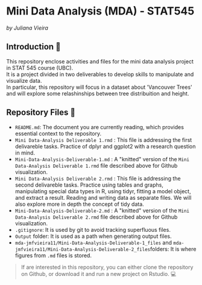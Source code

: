# Mini Data Analysis (MDA) - STAT545
*by Juliana Vieira*

## Introduction 📎
This repository enclose activities and files for the mini data analysis project in STAT 545 course (UBC).\
It is a project divided in two deliverables to develop skills to manipulate and visualize data.\
In particular, this repository will focus in a dataset about 'Vancouver Trees' and will explore some relashinships between tree distribuition and height.

## Repository Files 📁
- `README.md`: The document you are currently reading, which provides essential context to the repository.
- `Mini Data-Analysis Deliverable 1.rmd` : This file is addressing the first delivareble tasks. Practice of dplyr and ggplot2 with a research question in mind.
- `Mini-Data-Analysis-Deliverable-1.md` : A "knitted" version of the `Mini Data-Analysis Deliverable 1.rmd` file described above for Github visualization.
- `Mini Data-Analysis Deliverable 2.rmd` : This file is addressing the second delivareble tasks. Practice using tables and graphs, manipulating special data types in R, using tidyr, fitting a model object, and extract a result.
Reading and writing data as separate files.
We will also explore more in depth the concept of tidy data.
- `Mini-Data-Analysis-Deliverable-2.md` : A "knitted" version of the `Mini Data-Analysis Deliverable 2.rmd` file described above for Github visualization.
- `.gitignore`: It is used by git to avoid tracking superfluous files.
- `Output` folder: It is used as a path when generating output files.
- `mda-jmfvieira11/Mini-Data-Analysis-Deliverable-1_files` and `mda-jmfvieira11/Mini-Data-Analysis-Deliverable-2_files`folders: It is where figures from `.md` files is stored.


>If are interested in this repository, you can either clone the repository on Github, or download it and run a new project on Rstudio. 💻
